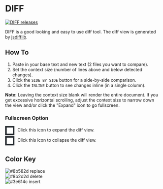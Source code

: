 # DIFF

[![DIFF releases](https://img.shields.io/github/release/markhillard/DIFF.svg)](https://github.com/markhillard/DIFF/releases)

DIFF is a good looking and easy to use diff tool. The diff view is generated by [jsdifflib](https://github.com/cemerick/jsdifflib).

## How To

1. Paste in your base text and new text (2 files you want to compare).
2. Set the context size (number of lines above and below detected changes).
3. Click the `SIDE BY SIDE` button for a side-by-side comparison.
4. Click the `INLINE` button to see changes inline (in a single column).

**Note:** Leaving the context size blank will render the entire document. If you get excessive horizontal scrolling, adjust the context size to narrow down the view and/or click the "Expand" icon to go fullscreen.

### Fullscreen Option

<div><p style="display:inline-block; margin: 0; vertical-align: top;"><img src="./svg/expand-solid.svg" alt="Expand" title="Expand" width="20" height="20" style="background-color: #24292e; padding: 5px;"></p><p style="display: inline-block; margin: 0 0 0 10px; vertical-align: sub;">Click this icon to expand the diff view.</p></div>
<div><p style="display:inline-block; margin: 0; vertical-align: top;"><img src="./svg/compress-solid.svg" alt="Collapse" title="Collapse" width="20" height="20" style="background-color: #24292e; padding: 5px;"></p><p style="display: inline-block; margin: 0 0 0 10px; vertical-align: sub;">Click this icon to collapse the diff view.</p></div>

## Color Key

![#8b582d](https://placehold.it/10/8b582d?text=+) replace<br>
![#8b2d2d](https://placehold.it/10/8b2d2d?text=+) delete<br>
![#3e614c](https://placehold.it/10/3e614c?text=+) insert

